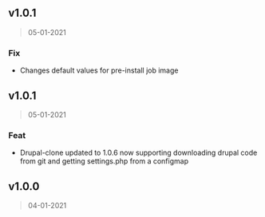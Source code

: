 <a name="v1.0.2"></a>
## v1.0.1

> 05-01-2021

### Fix

* Changes default values for pre-install job image

<a name="v1.0.1"></a>
## v1.0.1

> 05-01-2021

### Feat

* Drupal-clone updated to 1.0.6 now supporting downloading drupal code from git and getting settings.php from a configmap

<a name="v1.0.0"></a>
## v1.0.0

> 04-01-2021
